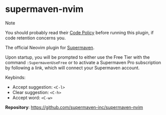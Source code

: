 # supermaven-nvim

> [!NOTE]
> You should probably read their [Code Policy](https://supermaven.com/code-policy) before running this plugin, if code retention concerns you.

The official Neovim plugin for [Supermaven](https://supermaven.com).

Upon startup, you will be prompted to either use the Free Tier with the command `:SupermavenUseFree` or to activate a Supermaven Pro subscription by following a link, which will connect your Supermaven account.

Keybinds:

- Accept suggestion: `<C-l>`
- Clear suggestion: `<C-h>`
- Accept word: `<C-w>`

**Repository**: <https://github.com/supermaven-inc/supermaven-nvim>
